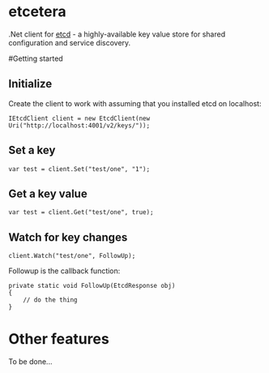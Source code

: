 etcetera
========

.Net client for [etcd](https://github.com/coreos/etcd) - a highly-available key value store for shared configuration and service discovery.

#Getting started

## Initialize

Create the client to work with assuming that you installed etcd on localhost:

```
IEtcdClient client = new EtcdClient(new Uri("http://localhost:4001/v2/keys/"));
```

## Set a key

```
var test = client.Set("test/one", "1"); 
```

## Get a key value
```
var test = client.Get("test/one", true); 
```

## Watch for key changes
```
client.Watch("test/one", FollowUp); 
```

Followup is the callback function:

```
private static void FollowUp(EtcdResponse obj)
{
	// do the thing  
}
```

# Other features

To be done...
